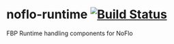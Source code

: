 # noflo-runtime [![Build Status](https://secure.travis-ci.org/noflo/noflo-runtime.png?branch=master)](http://travis-ci.org/noflo/noflo-runtime)

FBP Runtime handling components for NoFlo
